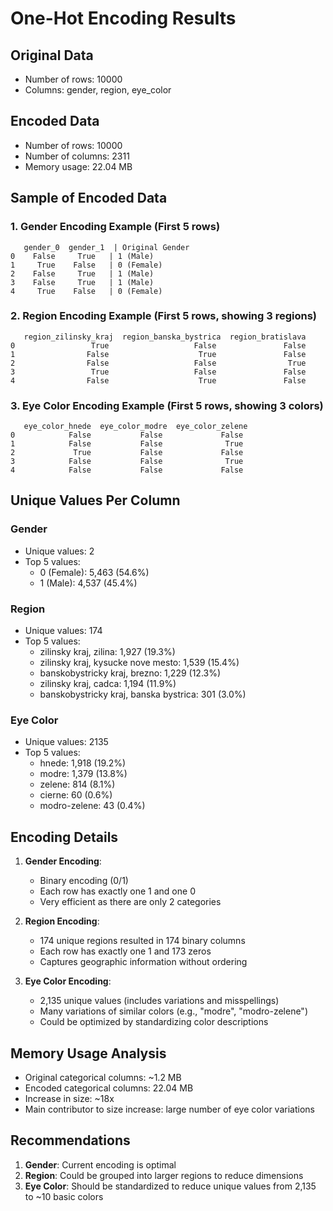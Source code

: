 # One-Hot Encoding Results

## Original Data
- Number of rows: 10000
- Columns: gender, region, eye_color

## Encoded Data
- Number of rows: 10000
- Number of columns: 2311
- Memory usage: 22.04 MB

## Sample of Encoded Data

### 1. Gender Encoding Example (First 5 rows)
```
   gender_0  gender_1  | Original Gender
0    False     True   | 1 (Male)
1     True    False   | 0 (Female)
2    False     True   | 1 (Male)
3    False     True   | 1 (Male)
4     True    False   | 0 (Female)
```

### 2. Region Encoding Example (First 5 rows, showing 3 regions)
```
   region_zilinsky_kraj  region_banska_bystrica  region_bratislava
0                 True                   False               False
1                False                    True               False
2                False                   False                True
3                 True                   False               False
4                False                    True               False
```

### 3. Eye Color Encoding Example (First 5 rows, showing 3 colors)
```
   eye_color_hnede  eye_color_modre  eye_color_zelene
0            False           False             False
1            False           False              True
2             True           False             False
3            False           False              True
4            False           False             False
```

## Unique Values Per Column

### Gender
- Unique values: 2
- Top 5 values:
  - 0 (Female): 5,463 (54.6%)
  - 1 (Male): 4,537 (45.4%)

### Region
- Unique values: 174
- Top 5 values:
  - zilinsky kraj, zilina: 1,927 (19.3%)
  - zilinsky kraj, kysucke nove mesto: 1,539 (15.4%)
  - banskobystricky kraj, brezno: 1,229 (12.3%)
  - zilinsky kraj, cadca: 1,194 (11.9%)
  - banskobystricky kraj, banska bystrica: 301 (3.0%)

### Eye Color
- Unique values: 2135
- Top 5 values:
  - hnede: 1,918 (19.2%)
  - modre: 1,379 (13.8%)
  - zelene: 814 (8.1%)
  - cierne: 60 (0.6%)
  - modro-zelene: 43 (0.4%)

## Encoding Details

1. **Gender Encoding**:
   - Binary encoding (0/1)
   - Each row has exactly one 1 and one 0
   - Very efficient as there are only 2 categories

2. **Region Encoding**:
   - 174 unique regions resulted in 174 binary columns
   - Each row has exactly one 1 and 173 zeros
   - Captures geographic information without ordering

3. **Eye Color Encoding**:
   - 2,135 unique values (includes variations and misspellings)
   - Many variations of similar colors (e.g., "modre", "modro-zelene")
   - Could be optimized by standardizing color descriptions

## Memory Usage Analysis
- Original categorical columns: ~1.2 MB
- Encoded categorical columns: 22.04 MB
- Increase in size: ~18x
- Main contributor to size increase: large number of eye color variations

## Recommendations
1. **Gender**: Current encoding is optimal
2. **Region**: Could be grouped into larger regions to reduce dimensions
3. **Eye Color**: Should be standardized to reduce unique values from 2,135 to ~10 basic colors
